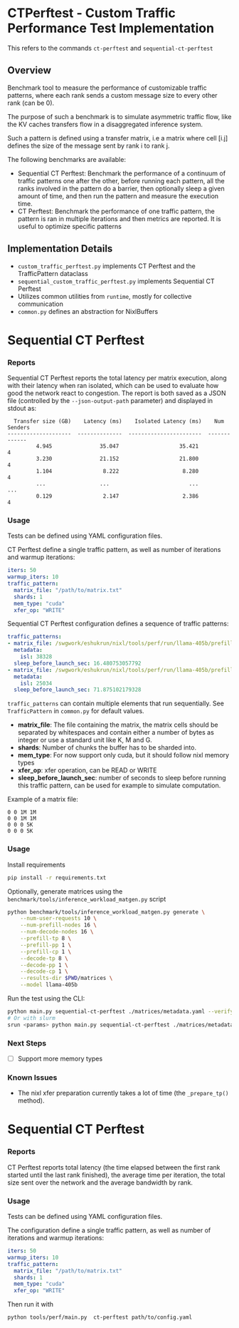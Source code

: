 # CTPerftest - Custom Traffic Performance Test Implementation

This refers to the commands `ct-perftest` and `sequential-ct-perftest`


## Overview
Benchmark tool to measure the performance of customizable traffic patterns, where each rank sends a custom message size to every other rank (can be 0).

The purpose of such a benchmark is to simulate asymmetric traffic flow, like the KV caches transfers flow in a disaggregated inference system.

Such a pattern is defined using a transfer matrix, i.e a matrix where cell [i.j] defines the size of the message sent by rank i to rank j.

The following benchmarks are available:
- Sequential CT Perftest: Benchmark the performance of a continuum of traffic patterns one after the other, before running each pattern, all the ranks involved in the pattern do a barrier, then optionally sleep a given amount of time, and then run the pattern and measure the execution time.
- CT Perftest: Benchmark the performance of one traffic pattern, the pattern is ran in multiple iterations and then metrics are reported. It is useful to optimize specific patterns


## Implementation Details
- `custom_traffic_perftest.py` implements CT Perftest and the TrafficPattern dataclass
- `sequential_custom_traffic_perftest.py` implements Sequential CT Perftest
- Utilizes common utilities from `runtime`, mostly for collective communication
- `common.py` defines an abstraction for NixlBuffers


# Sequential CT Perftest

### Reports
Sequential CT Perftest reports the total latency per matrix execution, along with their latency when ran isolated, which can be used to evaluate how good the network react to congestion. The report is both saved as a JSON file (controlled by the `--json-output-path` parameter) and displayed in stdout as:

```
  Transfer size (GB)    Latency (ms)    Isolated Latency (ms)    Num Senders
--------------------  --------------  -----------------------  -------------
         4.945               35.047                   35.421              4
         3.230               21.152                   21.800              4
         1.104                8.222                    8.280              4
         ...                 ...                         ...             ...
         0.129                2.147                    2.386              4
```


### Usage
Tests can be defined using YAML configuration files.

CT Perftest define a single traffic pattern, as well as number of iterations and warmup iterations:
```yaml
iters: 50
warmup_iters: 10
traffic_pattern:
  matrix_file: "/path/to/matrix.txt"
  shards: 1
  mem_type: "cuda"
  xfer_op: "WRITE"
```

Sequential CT Perftest configuration defines a sequence of traffic patterns:

```yaml
traffic_patterns:
- matrix_file: /swgwork/eshukrun/nixl/tools/perf/run/llama-405b/prefill_tp_4_decode_tp_8/matrices/matrix_0.txt
  metadata:
    isl: 38328
  sleep_before_launch_sec: 16.480753057792
- matrix_file: /swgwork/eshukrun/nixl/tools/perf/run/llama-405b/prefill_tp_4_decode_tp_8/matrices/matrix_1.txt
  metadata:
    isl: 25034
  sleep_before_launch_sec: 71.875102179328
```
`traffic_patterns` can contain multiple elements that run sequentially. See `TrafficPattern` in `common.py` for default values.

- **matrix_file**: The file containing the matrix, the matrix cells should be separated by whitespaces and contain either a number of bytes as integer or use a standard unit like K, M and G.
- **shards**: Number of chunks the buffer has to be sharded into.
- **mem_type**: For now support only cuda, but it should follow nixl memory types
- **xfer_op**:  xfer operation, can be READ or WRITE
- **sleep_before_launch_sec**: number of seconds to sleep before running this traffic pattern, can be used for example to simulate computation.

Example of a matrix file:
```
0 0 1M 1M
0 0 1M 1M
0 0 0 5K
0 0 0 5K
```

### Usage
Install requirements
```bash
pip install -r requirements.txt
```

Optionally, generate matrices using the `benchmark/tools/inference_workload_matgen.py` script
```bash
python benchmark/tools/inference_workload_matgen.py generate \
    --num-user-requests 10 \
    --num-prefill-nodes 16 \
    --num-decode-nodes 16 \
    --prefill-tp 8 \
    --prefill-pp 1 \
    --prefill-cp 1 \
    --decode-tp 8 \
    --decode-pp 1 \
    --decode-cp 1 \
    --results-dir $PWD/matrices \
    --model llama-405b
```

Run the test using the CLI:
```bash
python main.py sequential-ct-perftest ./matrices/metadata.yaml --verify-buffers --json-output-path ./results.json
# Or with slurm
srun <params> python main.py sequential-ct-perftest ./matrices/metadata.yaml --verify-buffers --json-output-path ./results.json
```

### Next Steps
- [ ] Support more memory types

### Known Issues
- The nixl xfer preparation currently takes a lot of time (the `_prepare_tp()` method).


# Sequential CT Perftest

### Reports
CT Perftest reports total latency (the time elapsed between the first rank started until the last rank finished), the average time per iteration, the total size sent over the network and the average bandwidth by rank.


### Usage
Tests can be defined using YAML configuration files.


The configuration define a single traffic pattern, as well as number of iterations and warmup iterations:
```yaml
iters: 50
warmup_iters: 10
traffic_pattern:
  matrix_file: "/path/to/matrix.txt"
  shards: 1
  mem_type: "cuda"
  xfer_op: "WRITE"
```

Then run it with

```bash
python tools/perf/main.py  ct-perftest path/to/config.yaml
```
